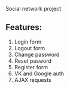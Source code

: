 Social network project

## Features:
1. Login form
2. Logout form
3. Change password
4. Reset pasword
5. Register form
6. VK and Google auth
7. AJAX requests
